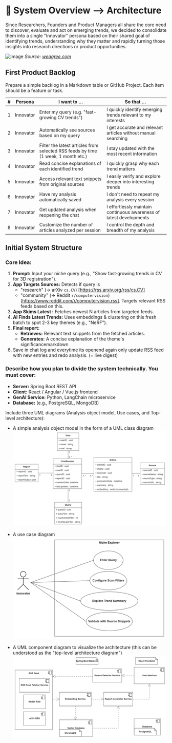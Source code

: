 # 📝 System Overview —> Architecture

Since Researchers, Founders and Product Managers all share the core need to discover, evaluate and act on emerging trends, we decided to consolidate them into a single "Innovator" persona based on their shared goal of identifying trends, understanding why they matter and rapidly turning those insights into research directions or product opportunities.

![image](https://hackmd.io/_uploads/H1nPN87Wxg.png)
*Source: [weagree.com](https://weagree.com/weblog/adopting-innovations-product-lifecycle/)*

## First Product Backlog

Prepare a simple backlog in a Markdown table or GitHub Project. Each item should be a feature or task.

| # | Persona   | I want to …                                                        | So that …                                                           |
|---|-----------|--------------------------------------------------------------------|----------------------------------------------------------------------|
| 1 | Innovator | Enter my  query (e.g. "fast-growing CV trends")              | I quickly identify emerging trends relevant to my interests          |
| 2 | Innovator | Automatically see sources based on my query           | I get accurate and relevant articles without manual searching        |
| 3 | Innovator | Filter the latest articles from selected RSS feeds by time (1 week, 1 month etc.)                   | I stay updated with the most recent information                      |
| 4 | Innovator | Read concise explanations of each identified trend                 | I quickly grasp why each trend matters                               |
| 5 | Innovator | Access relevant text snippets from original sources                | I easily verify and explore deeper into interesting trends           |
| 6 | Innovator | Have my analysis automatically saved                               | I don't need to repeat my analysis every session                     |
| 7 | Innovator | Get updated analysis when reopening the chat                       | I effortlessly maintain continuous awareness of latest developments  |
| 8| Innovator | Customize the number of articles analyzed per session              | I control the depth and breadth of my analysis                       |


## Initial System Structure
### Core Idea:
1.  **Prompt:** Input your niche query (e.g., "Show fast‑growing trends in CV for 3D registration").
2.  **App Targets Sources:**
    Detects if query is 
    *   "research" (-> arXiv `cs.CV`) [https://rss.arxiv.org/rss/cs.CV]  
    *   "community" (-> Reddit `r/computervision`) [https://www.reddit.com/r/computervision.rss].
    Targets relevant RSS feeds based on this.
3.  **App Skims Latest :** Fetches newest N articles from targeted feeds.
4.  **AI Finds Latest Trends:** Uses embeddings & clustering on this fresh batch to spot 2-3 key themes (e.g., "NeRF").
5.  **Final report:**
    *   **Retrieves:** Relevant text snippets from the fetched articles.
    *   **Generates:** A concise explanation of the theme's significancemarkdown
6. Save in chat log and everytime its openend again only update RSS feed with new entries and redo analysis. (= live digest)


### Describe how you plan to divide the system technically. You must cover:

- **Server:** Spring Boot REST API
- **Client:** React / Angular / Vue.js frontend
- **GenAI Service:** Python, LangChain microservice
- **Database:** (e.g., PostgreSQL, MongoDB)

Include three UML diagrams (Analysis object model, Use cases, and Top-level architecture):

- A simple analysis object model in the form of a UML class diagram
![image](https://github.com/AET-DevOps25/team-dev_ops/blob/main/docs/Product%20backlog%20%26%20architecture/assets/Class_Diagram.png)

- A use case diagram
![image](https://github.com/AET-DevOps25/team-dev_ops/blob/main/docs/Product%20backlog%20%26%20architecture/assets/use-case.png)

- A UML component diagram to visualize the architecture (this can be understood as the "top-level architecture diagram")
![image](https://github.com/AET-DevOps25/team-dev_ops/blob/main/docs/Product%20backlog%20%26%20architecture/assets/Architecture.png)
